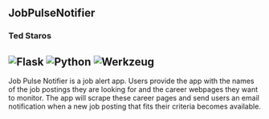 
JobPulseNotifier
----------------------------------------
### Ted Staros

![Flask](https://img.shields.io/badge/Flask-v3.0.3-white)
![Python](https://img.shields.io/badge/Python-v3.12.3-blue)
![Werkzeug](https://img.shields.io/badge/Werkzeug-v3.0.3-pink)
---
Job Pulse Notifier is a job alert app. Users provide the app with the names of the job postings they are looking for and the career webpages they want to monitor. The app will scrape these career pages and send users an email notification when a new job posting that fits their criteria becomes available.
